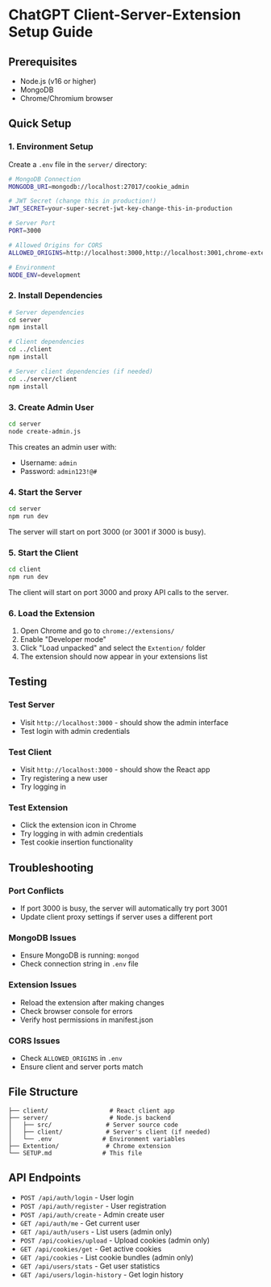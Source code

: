 # ChatGPT Client-Server-Extension Setup Guide

## Prerequisites
- Node.js (v16 or higher)
- MongoDB  
- Chrome/Chromium browser

## Quick Setup

### 1. Environment Setup
Create a `.env` file in the `server/` directory:

```bash
# MongoDB Connection
MONGODB_URI=mongodb://localhost:27017/cookie_admin

# JWT Secret (change this in production!)
JWT_SECRET=your-super-secret-jwt-key-change-this-in-production

# Server Port
PORT=3000

# Allowed Origins for CORS
ALLOWED_ORIGINS=http://localhost:3000,http://localhost:3001,chrome-extension://*

# Environment
NODE_ENV=development
```

### 2. Install Dependencies

```bash
# Server dependencies
cd server
npm install

# Client dependencies
cd ../client
npm install

# Server client dependencies (if needed)
cd ../server/client
npm install
```

### 3. Create Admin User

```bash
cd server
node create-admin.js
```

This creates an admin user with:
- Username: `admin`
- Password: `admin123!@#`

### 4. Start the Server

```bash
cd server
npm run dev
```

The server will start on port 3000 (or 3001 if 3000 is busy).

### 5. Start the Client

```bash
cd client
npm run dev
```

The client will start on port 3000 and proxy API calls to the server.

### 6. Load the Extension

1. Open Chrome and go to `chrome://extensions/`
2. Enable "Developer mode"
3. Click "Load unpacked" and select the `Extention/` folder
4. The extension should now appear in your extensions list

## Testing

### Test Server
- Visit `http://localhost:3000` - should show the admin interface
- Test login with admin credentials

### Test Client
- Visit `http://localhost:3000` - should show the React app
- Try registering a new user
- Try logging in

### Test Extension
- Click the extension icon in Chrome
- Try logging in with admin credentials
- Test cookie insertion functionality

## Troubleshooting

### Port Conflicts
- If port 3000 is busy, the server will automatically try port 3001
- Update client proxy settings if server uses a different port

### MongoDB Issues
- Ensure MongoDB is running: `mongod`
- Check connection string in `.env` file

### Extension Issues
- Reload the extension after making changes
- Check browser console for errors
- Verify host permissions in manifest.json

### CORS Issues
- Check `ALLOWED_ORIGINS` in `.env`
- Ensure client and server ports match

## File Structure

```
├── client/                 # React client app
├── server/                 # Node.js backend
│   ├── src/               # Server source code
│   ├── client/            # Server's client (if needed)
│   └── .env              # Environment variables
├── Extention/             # Chrome extension
└── SETUP.md              # This file
```

## API Endpoints

- `POST /api/auth/login` - User login
- `POST /api/auth/register` - User registration
- `POST /api/auth/create` - Admin create user
- `GET /api/auth/me` - Get current user
- `GET /api/auth/users` - List users (admin only)
- `POST /api/cookies/upload` - Upload cookies (admin only)
- `GET /api/cookies/get` - Get active cookies
- `GET /api/cookies` - List cookie bundles (admin only)
- `GET /api/users/stats` - Get user statistics
- `GET /api/users/login-history` - Get login history
